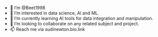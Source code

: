 - 👋 I’m @Beet1998
- 👀 I’m interested in data science, Al and ML.
- 🌱 I’m currently learning AI tools for data integration and manipulation.
- 💞️ I’m looking to collaborate on any related subject and project.
- 📫 Reach me via 
sudinewton.bio.link
<!---
Beet1998/Beet1998 is a ✨ special ✨ repository because its `README.md` (this file) appears on your GitHub profile.
You can click the Preview link to take a look at your changes.
--->
